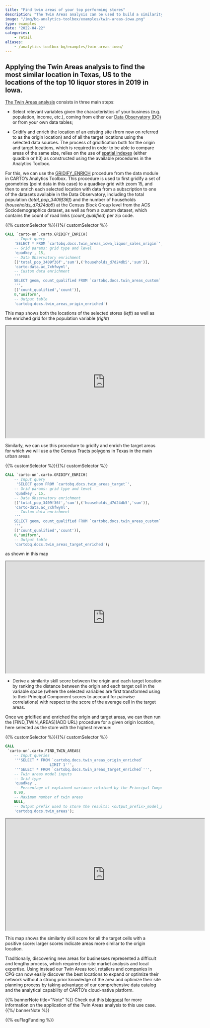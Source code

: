 ```yaml
---
title: "Find twin areas of your top performing stores"
description: "The Twin Areas analysis can be used to build a similarity score with respect to an existing site (e.g. the location of your top performing store) for a set of target locations, which can prove an essential tool for Site Planners looking at opening, relocating, or consolidating their retail network. In this example we select as potential origin locations the locations of the top 10 performing liquor stores in 2019 in Iowa, US from the publicly available [Liquor sales dataset](https://data.iowa.gov/Sales-Distribution/Iowa-Liquor-Sales/m3tr-qhgy) to find the most similar locations in Texas, US."
image: "/img/bq-analytics-toolbox/examples/twin-areas-iowa.png"
type: examples
date: "2022-04-22"
categories:
    - retail
aliases:
    - /analytics-toolbox-bq/examples/twin-areas-iowa/
---
```

## Applying the Twin Areas analysis to find the most similar location in Texas, US to the locations of the top 10 liquor stores in 2019 in Iowa.

[The Twin Areas analysis](https://carto.com/blog/spatial-data-science-site-planning/) consists in three main steps:
- Select relevant variables given the characteristics of your business (e.g. population, income, etc.), coming from either our [Data Observatory (DO)](https://carto.com/spatial-data-catalog/) or from your own data tables;

- Gridify and enrich the location of an existing site (from now on referred to as the origin location) and of all the target locations using the selected data sources. The process of gridification both for the origin and target locations, which is required in order to be able to compare areas of the same size, relies on the use of [spatial indexes](https://docs.carto.com/analytics-toolbox-bigquery/overview/spatial-indexes/) (either quadbin or h3) as constructed using the available procedures in the Analytics Toolbox.

For this, we can use the [GRIDIFY_ENRICH](https://docs.carto.com/analytics-toolbox-bigquery/sql-reference/data/#gridify_enrich) procedure from the data module in CARTO’s Analytics Toolbox. This procedure is used to first gridify a set of geometries (point data in this case) to a quadkey grid with zoom 15,  and then to enrich each selected location with data from a subscription to one of the datasets available in the Data Observatory, including the total population (_total_pop_3409f36f_) and the number of households (_households_d7d24db5_) at the Census Block Group level from the ACS Sociodemographics dataset, as well as from a custom dataset, which contains the count of road links (_count_qualified_) per zip code.

{{% customSelector %}}𝅺{{%/ customSelector %}}
```sql
CALL `carto-un`.carto.GRIDIFY_ENRICH(
    -- Input query
    'SELECT * FROM `cartobq.docs.twin_areas_iowa_liquor_sales_origin`',
    -- Grid params: grid type and level
    'quadkey', 15,
    -- Data Observatory enrichment
    [('total_pop_3409f36f','sum'),('households_d7d24db5','sum')],
    'carto-data.ac_7xhfwyml',
    -- Custom data enrichment
    '''
    SELECT geom, count_qualified FROM `cartobq.docs.twin_areas_custom`
    ''',
    [('count_qualified','count')],
    0,"uniform",
    -- Output table
    'cartobq.docs.twin_areas_origin_enriched')
```

This map shows both the locations of the selected stores (_left_) as well as the enriched grid for the population variable (_right_)

<iframe width="640px" height="360px" src="https://gcp-us-east1.app.carto.com/map/04a1916a-f7d6-4cda-8e84-cfa4a825628c"></iframe>

Similarly, we can use this procedure to gridify and enrich the target areas for which we will use a the Census Tracts polygons in Texas in the main urban areas

{{% customSelector %}}𝅺{{%/ customSelector %}}
```sql
CALL `carto-un`.carto.GRIDIFY_ENRICH(
    -- Input query
     'SELECT geom FROM `cartobq.docs.twin_areas_target`',
    -- Grid params: grid type and level
    'quadkey', 15,
    -- Data Observatory enrichment
    [('total_pop_3409f36f','sum'),('households_d7d24db5','sum')],
    'carto-data.ac_7xhfwyml',
    -- Custom data enrichment
    '''
    SELECT geom, count_qualified FROM `cartobq.docs.twin_areas_custom`
    ''',
    [('count_qualified','count')],
    0,"uniform",
    -- Output table
    'cartobq.docs.twin_areas_target_enriched');
```

as shown in this map

<iframe width="640px" height="360px" src="https://gcp-us-east1.app.carto.com/map/bda48d97-09d6-4aa2-9807-db1d33d4383b"></iframe>

- Derive a similarity skill score between the origin and each target location by ranking the distance between the origin and each target cell in the variable space (where the selected variables are first transformed using to their Principal Component scores to account for pairwise correlations) with respect to the score of the average cell in the target areas.

Once we gridified and enriched the origin and target areas, we can then run the [FIND_TWIN_AREAS](ADD URL) procedure for a given origin location, here selected as the store with the highest revenue:

{{% customSelector %}}𝅺{{%/ customSelector %}}
```sql
CALL
 `carto-un`.carto.FIND_TWIN_AREAS(
    -- Input queries
    '''SELECT * FROM `cartobq.docs.twin_areas_origin_enriched`
                    LIMIT 1''',
    '''SELECT * FROM `cartobq.docs.twin_areas_target_enriched`''',
    -- Twin areas model inputs
    -- Grid type
    'quadkey',
    -- Percentage of explained variance retained by the Principal Component Analysis (PCA)
    0.90,
    -- Maximum number of twin areas
    NULL,
    -- Output prefix used to store the results: <output_prefix>_model_pca_components for the PCA model and <output_prefix>_<origin_cell_ID>_results for the results
    'cartobq.docs.twin_areas');
```

<iframe width="640px" height="360px" src="https://gcp-us-east1.app.carto.com/map/3fdf0e74-7301-4a19-81a9-d6a21dadc691" title="Twin Areas in Texas, US for the locations of the top 10 liquor stores in 2019 in Iowa."></iframe>

This map shows the similarity skill score for all the target cells with a positive score: larger scores indicate areas more similar to the origin location.

Traditionally, discovering new areas for businesses represented a difficult and lengthy process, which required on-site market analysis and local expertise. Using instead our Twin Areas tool, retailers and companies in CPG can now easily discover the best locations to expand or optimize their network without a strong prior knowledge of the area and optimize their site planning process by taking advantage of our comprehensive data catalog and the analytical capability of CARTO’s cloud-native platform.

{{% bannerNote title="Note" %}}
Check out this [blogpost](https://docs.carto.com/analytics-toolbox-bigquery/sql-reference/retail/#find_twin_areas) for more information on the application of the Twin Areas analysis to this use case.
{{%/ bannerNote %}}

{{% euFlagFunding %}}
